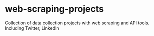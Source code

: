 # web-scraping-projects
Collection of data collection projects with web scraping and API tools. Including Twitter, LinkedIn
